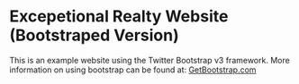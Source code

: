 # Excepetional Realty Website (Bootstraped Version)

This is an example website using the Twitter Bootstrap v3 framework.
More information on using bootstrap can be found at: [GetBootstrap.com](http://getbootstrap.com)
